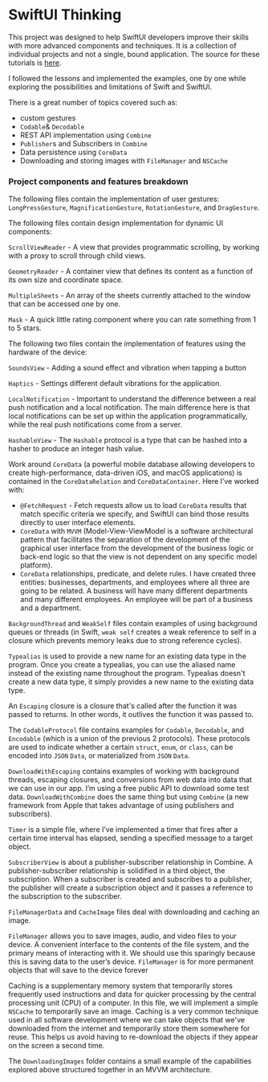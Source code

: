 # SwiftUI Thinking

This project was designed to help SwiftUI developers improve their skills with more advanced components and techniques. It is a collection of individual projects and not a single, bound application.
The source for these tutorials is [here](https://www.youtube.com/watch?v=S5e1eXL8Vpk&list=PLwvDm4VfkdpiagxAXCT33Rkwnc5IVhTar).

I followed the lessons and implemented the examples, one by one while exploring the possibilities and limitations of Swift and SwiftUI.

There is a great number of topics covered such as:

- custom gestures
- `Codable`& `Decodable`
- REST API implementation using `Combine`
- `Publisher`s and Subscribers in `Combine`
- Data persistence using `CoreData`
- Downloading and storing images with `FileManager` and `NSCache`

### Project components and features breakdown

The following files contain the implementation of user gestures: `LongPressGesture`,  `MagnificationGesture`,  `RotationGesture`, and `DragGesture`.

The following files contain design implementation for dynamic UI components: 

`ScrollViewReader` - A view that provides programmatic scrolling, by working with a proxy to scroll through child views.

`GeometryReader` - A container view that defines its content as a function of its own size and coordinate space.

`MultipleSheets` - An array of the sheets currently attached to the window that can be accessed one by one.

`Mask` - A quick little rating component where you can rate something from 1 to 5 stars.

The following two files contain the implementation of features using the hardware of the device:

`SoundsView` - Adding a sound effect and vibration when tapping a button

`Haptics` -  Settings different default vibrations for the application.

`LocalNotification` - Important to understand the difference between a real push notification and a local notification. The main difference here is that local notifications can be set up within the application programmatically, while the real push notifications come from a server.

`HashableView` - The `Hashable` protocol is a type that can be hashed into a hasher to produce an integer hash value.

Work around `CoreData` (a powerful mobile database allowing developers to create high-performance, data-driven iOS, and macOS applications) is contained in the `CoreDataRelation` and `CoreDataContainer`. Here I’ve worked with:

- `@FetchRequest` - Fetch requests allow us to load `CoreData` results that match specific criteria we specify, and SwiftUI can bind those results directly to user interface elements.
- `CoreData` with `MVVM` (Model-View-ViewModel is a software architectural pattern that facilitates the separation of the development of the graphical user interface from the development of the business logic or back-end logic so that the view is not dependent on any specific model platform).
- `CoreData` relationships, predicate, and delete rules. I have created three entities: businesses, departments, and employees where all three are going to be related. A business will have many different departments and many different employees. An employee will be part of a business and a department.

`BackgroundThread` and `WeakSelf` files contain examples of using background queues or threads (in Swift, `weak self` creates a weak reference to self in a closure which prevents memory leaks due to strong reference cycles).

`Typealias` is used to provide a new name for an existing data type in the program. Once you create a typealias, you can use the aliased name instead of the existing name throughout the program. Typealias doesn't create a new data type, it simply provides a new name to the existing data type.

An `Escaping` closure is a closure that's called after the function it was passed to returns. In other words, it outlives the function it was passed to.

The `CodableProtocol` file contains examples for `Codable`, `Decodable`, and `Encodable` (which is a union of the previous 2 protocols). These protocols are used to indicate whether a certain `struct`, `enum`, or `class`, can be encoded into `JSON` `Data`, or materialized from `JSON` `Data`. 

`DownloadWithEscaping` contains examples of working with background threads, escaping closures, and conversions from web data into data that we can use in our app. I’m using a free public API to download some test data. `DownloadWithCombine` does the same thing but using `Combine` (a new framework from Apple that takes advantage of using publishers and subscribers).

`Timer` is a simple file, where I’ve implemented a timer that fires after a certain time interval has elapsed, sending a specified message to a target object.

`SubscriberView` is about a publisher-subscriber relationship in Combine. A publisher-subscriber relationship is solidified in a third object, the subscription. When a subscriber is created and subscribes to a publisher, the publisher will create a subscription object and it passes a reference to the subscription to the subscriber.

`FileManagerData` and `CacheImage` files deal with downloading and caching an image.

`FileManager` allows you to save images, audio, and video files to your device. A convenient interface to the contents of the file system, and the primary means of interacting with it. We should use this sparingly because this is saving data to the user’s device. `FileManager` is for more permanent objects that will save to the device forever

Caching is a supplementary memory system that temporarily stores frequently used instructions and data for quicker processing by the central processing unit (CPU) of a computer. In this file, we will implement a simple `NSCache` to temporarily save an image. Caching is a very common technique used in all software development where we can take objects that we've downloaded from the internet and temporarily store them somewhere for reuse. This helps us avoid having to re-download the objects if they appear on the screen a second time.

The `DownloadingImages` folder contains a small example of the capabilities explored above structured together in an MVVM architecture.
